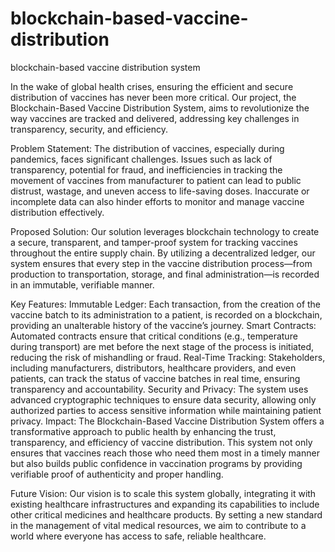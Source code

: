 # blockchain-based-vaccine-distribution
blockchain-based vaccine distribution system

In the wake of global health crises, ensuring the efficient and secure distribution of vaccines has never been more critical. Our project, the Blockchain-Based Vaccine Distribution System, aims to revolutionize the way vaccines are tracked and delivered, addressing key challenges in transparency, security, and efficiency.

Problem Statement:
The distribution of vaccines, especially during pandemics, faces significant challenges. Issues such as lack of transparency, potential for fraud, and inefficiencies in tracking the movement of vaccines from manufacturer to patient can lead to public distrust, wastage, and uneven access to life-saving doses. Inaccurate or incomplete data can also hinder efforts to monitor and manage vaccine distribution effectively.

Proposed Solution:
Our solution leverages blockchain technology to create a secure, transparent, and tamper-proof system for tracking vaccines throughout the entire supply chain. By utilizing a decentralized ledger, our system ensures that every step in the vaccine distribution process—from production to transportation, storage, and final administration—is recorded in an immutable, verifiable manner.

Key Features:
Immutable Ledger: Each transaction, from the creation of the vaccine batch to its administration to a patient, is recorded on a blockchain, providing an unalterable history of the vaccine’s journey.
Smart Contracts: Automated contracts ensure that critical conditions (e.g., temperature during transport) are met before the next stage of the process is initiated, reducing the risk of mishandling or fraud.
Real-Time Tracking: Stakeholders, including manufacturers, distributors, healthcare providers, and even patients, can track the status of vaccine batches in real time, ensuring transparency and accountability.
Security and Privacy: The system uses advanced cryptographic techniques to ensure data security, allowing only authorized parties to access sensitive information while maintaining patient privacy.
Impact:
The Blockchain-Based Vaccine Distribution System offers a transformative approach to public health by enhancing the trust, transparency, and efficiency of vaccine distribution. This system not only ensures that vaccines reach those who need them most in a timely manner but also builds public confidence in vaccination programs by providing verifiable proof of authenticity and proper handling.

Future Vision:
Our vision is to scale this system globally, integrating it with existing healthcare infrastructures and expanding its capabilities to include other critical medicines and healthcare products. By setting a new standard in the management of vital medical resources, we aim to contribute to a world where everyone has access to safe, reliable healthcare.
